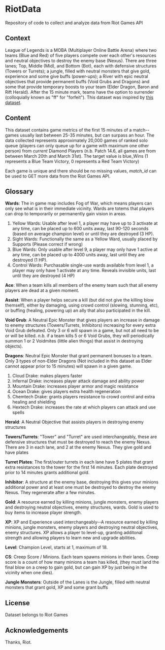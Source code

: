 # RiotData
Repository of code to collect and analyze data from Riot Games API

## Context

League of Legends is a MOBA (Multiplayer Online Battle Arena) where two teams (Blue and Red) of five players compete over each other's resources and neutral objectives to destroy the enemy base (Nexus). There are three lanes; Top, Middle (Mid), and Bottom (Bot), each with defensive structures (Towers or Turrets); a jungle, filled with neutral monsters that give gold, experience and some give buffs (power-ups); a River with epic neutral objectives that provide permanent buffs (Void Grubs and Dragons) and some that provide temporary boosts to your team (Elder Dragon, Baron and Rift Herald). After the 15 minute mark, teams have the option to surrender (colloquially known as "ff" for "forfeit"). This dataset was inspired by [this dataset](https://www.kaggle.com/datasets/bobbyscience/league-of-legends-diamond-ranked-games-10-min).

## Content

This dataset contains game metrics of the first 15 minutes of a match--games usually last between 25-35 minutes, but can surpass an hour. The data collected represents approximately 20,000 games of ranked solo queue (players can only queue up for a game with maximum one other person) from *current* Diamond Players (n.b. Patch 14.6, all games are from between March 20th and March 31st). The target value is blue_Wins (1 represents a Blue Team Victory, 0 represents a Red Team Victory)

Each game is unique and there should be no missing values, *match_id* can be used to GET more data from the Riot Games API.

## Glossary

**Wards**: The in game map includes Fog of War, which means players can only see what is in their immediate vicinity. Wards are totems that players can drop to temporarily or permanently gain vision in areas.
1. Yellow Wards: Usable after level 1, a player may have up to 3 activate at any time, can be placed up to 600 units away, last 90-120 seconds (based on average champion level) or until they are destroyed (3 HP).
2. Sight Wards: Functionally the same as a Yellow Ward, usually placed by Supports (Please correct if wrong)
3. Blue Wards: Only usable after level 9, a player may only have 1 active at any time, can be placed up to 4000 units away, last until they are destroyed (1 HP).
4. Control Wards: Purchasable single-use wards available from level 1, a player may only have 1 activate at any time. Reveals invisible units, last until they are destroyed (4 HP)

**Ace**: When a team kills all members of the enemy team such that all enemy players are dead at a given moment.

**Assist**: When a player helps secure a kill (but did not give the killing blow themself), either by damaging, using crowd control (slowing, stunning, etc), or buffing (healing, powering up) an ally that also participated in the kill.

**Void Grub**: A Neutral Epic Monster that gives players an increase in damage to enemy structures (Towers/Turrets, Inhibitors) increasing for every extra Void Grub defeated. Only 3 or 6 will spawn in a game, but not all need to be or will be killed. *n.b.* if a team kills 5 or 6 Void Grubs, they will periodically summon 1 or 2 Voidmites (little alien things) that assist in destroying objects).

**Dragons**: Neutral Epic Monster that grant permanent bonuses to a team. Only 3 types of non-Elder Dragons (Not included in this dataset as Elder cannot appear prior to 15 minutes) will spawn in a given game.
1. Cloud Drake: makes players faster
2. Infernal Drake: increases player attack damage and ability power
3. Mountain Drake: increases player armor and magic resistance
4. Ocean Drake: gives players extra health regeneration
5. Chemtech Drake: grants players resistance to crowd control and extra healing and shielding
6. Hextech Drake: increases the rate at which players can attack and use spells

**Herald**: A Neutral Objective that assists players in destroying enemy structures

**Towers/Turrets**: "Tower" and "Turret" are used interchangeably, these are defensive structures that must be destroyed to reach the enemy Nexus. There are 3 in each lane, and 2 at the enemy Nexus. They give gold and have plates

**Turret Plates**: The first/outer turrets in each lane have 5 plates that grant extra resistances to the tower for the first 14 minutes. Each plate destroyed prior to 14 minutes grants additional gold.

**Inhibitor**: A structure at the enemy base, destroying this gives your minions additional power and at least one must be destroyed to destroy the enemy Nexus. They regenerate after a few minutes.

**Gold**: A resource earned by killing minions, jungle monsters, enemy players and destroying neutral objectives, enemy structures, wards. Gold is used to buy items to increase player strength.

**XP**: XP and Experience used interchangeably--A resource earned by killing minions, jungle monsters, enemy players and destroying neutral objectives, enemy structures. XP allows a player to level-up, granting additonal strength and allowing players to learn new and upgrade abilities.

**Level**: Champion Level, starts at 1, maximum of 18.

**CS**: Creep Score / Minions. Each team spawns minions in their lanes. Creep score is a count of how many minions a team has killed, (they must land the final blow on a creep to gain gold, but can gain XP by just being in the vicinity when one dies).

**Jungle Monsters**: Outside of the Lanes is the Jungle, filled with neutral monsters that grant gold, XP and some grant buffs

## License
Dataset belongs to Riot Games

## Acknowledgements
Thanks, Riot.
